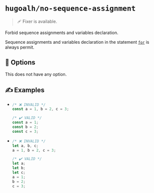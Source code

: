 # `hugoalh/no-sequence-assignment`

> 🩹 Fixer is available.

Forbid sequence assignments and variables declaration.

Sequence assignments and variables declaration in the statement [`for`][ecmascript-for] is always permit.

## 🔧 Options

This does not have any option.

## ✍️ Examples

- ```ts
  /* ❌ INVALID */
  const a = 1, b = 2, c = 3;

  /* ✔️ VALID */
  const a = 1;
  const b = 2;
  const c = 3;
  ```
- ```ts
  /* ❌ INVALID */
  let a, b, c;
  a = 1, b = 2, c = 3;

  /* ✔️ VALID */
  let a;
  let b;
  let c;
  a = 1;
  b = 2;
  c = 3;
  ```

[ecmascript-for]: https://developer.mozilla.org/en-US/docs/Web/JavaScript/Reference/Statements/for
